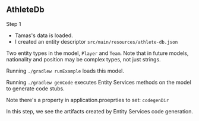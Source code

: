 AthleteDb
---------

Step 1

* Tamas's data is loaded.
* I created an entity descriptor `src/main/resources/athlete-db.json`

Two entity types in the model, `Player` and `Team`.  Note that in future models,
nationality and position may be complex types, not just strings.

Running `./gradlew runExample` loads this model.

Running `./gradlew genCode` executes Entity Services methods on the model to generate code stubs.

Note there's a property in application.proeprties to set: `codegenDir`

In this step, we see the artifacts created by Entity Services code generation.
